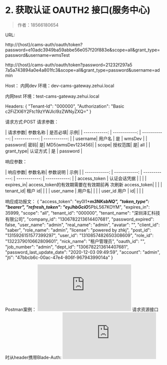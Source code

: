 # 2. 获取认证 OAUTH2 接口(服务中心)

> 作者：18566180654

URL:

http://{host}/cams-auth/oauth/token?password=e10adc3949ba59abbe56e057f20f883e&scope=all&grant_type=password&username=wmsTest


http://{host}/cams-auth/oauth/token?password=21232f297a5 7a5a743894a0e4a801fc3&scope=all&grant_type=password&username=admin


Host：
内网dev 环境：dev-cams-gateway.zehui.local

内网test 环境：test-cams-gateway.zehui.local


Headers:
{
"Tenant-Id": "000000",
"Authorization": "Basic c2FiZXI6Y2Ftc19zYWJlcl9zZWNyZXQ="
}

请求方式:POST
请求参数：

|   请求参数|  参数名称 | 是否必填| 示例|
| ------------: | ------------: | ------------: | ------------: | ------------: |
|   username| 用户名 | 是 | wmsDev |
|  password|    密码|    是|    MD5(wmsDev123456)|
|   scope|    授权范围|    是|   all |
|   grant_type|   认证方式 |    是 |  password |


响应参数：

|  响应参数|    参数名称|   参数说明 |   示例 |
| ------------: | ------------: | ------------: | ------------: | ------------: |
|   access_token |  认证会话凭据 |   |   |
|   expires_in|    access_token的有效期需要在有效期前再 次刷新 access_token|   |   |
|   tenant_id|    租户 id|   |   |
|  user_name |    用户名|   |   |
|   user_id 用户 |    id|   |   |  |

响应成功报文：
{
	"access_token": "ey0l1****m3NKsbNQ",
	"token_type": "bearer",
	"refresh_token": "eyJhbGciO***5PbL567KOYM",
	"expires_in": 35999,
	"scope": "all",
	"tenant_id": "000000",
	"tenant_name": "深圳泽汇科技有限公司",
	"company_id": "1306782213614407681",
	"password_expired": false,
	"user_name": "admin",
	"real_name": "admin",
	"avatar": "",
	"client_id": "saber",
	"role_name": "admin",
	"license": "powered by zhkj",
	"post_id": "1315926151577399297",
	"user_id": "1310857482650308609",
	"role_id": "1322379010662809601",
	"nick_name": "租户管理员",
	"oauth_id": "",
	"job_number": "admin",
	"dept_id": "1306782213614407681",
	"password_last_update_date": "2020-12-03 09:49:59",
	"account": "admin",
	"jti": "47bbcb6c-00ac-47e4-806f-96794399014a"
}


Postman案例：
![](http://showdoc.zehui.local/server/index.php?s=/api/attachment/visitFile/sign/2eba01195b4ea72bb15f1e41732010de&showdoc=.jpg)
请求资源接口时从header携带Blade-Auth:
![](http://showdoc.zehui.local/server/index.php?s=/api/attachment/visitFile/sign/891d2c9708997767625a1692d0124497&showdoc=.jpg)